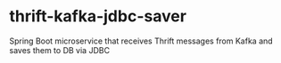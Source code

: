 # thrift-kafka-jdbc-saver
Spring Boot microservice that receives Thrift messages from Kafka and saves them to DB via JDBC
